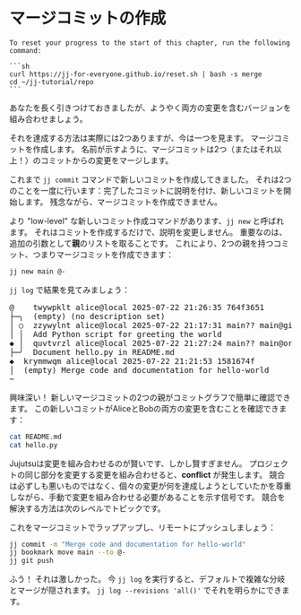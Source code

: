 # マージコミットの作成

````admonish reset title="Reset your progress" collapsible=true
To reset your progress to the start of this chapter, run the following command:

```sh
curl https://jj-for-everyone.github.io/reset.sh | bash -s merge
cd ~/jj-tutorial/repo
```
````

あなたを長く引きつけておきましたが、ようやく両方の変更を含むバージョンを組み合わせましょう。

それを達成する方法は実際には2つありますが、今は一つを見ます。
マージコミットを作成します。
名前が示すように、マージコミットは2つ（またはそれ以上！）のコミットからの変更をマージします。

これまで `jj commit` コマンドで新しいコミットを作成してきました。
それは2つのことを一度に行います：完了したコミットに説明を付け、新しいコミットを開始します。
残念ながら、マージコミットを作成できません。

より "low-level" な新しいコミット作成コマンドがあります、`jj new` と呼ばれます。
それはコミットを作成するだけで、説明を変更しません。
重要なのは、追加の引数として**親**のリストを取ることです。
これにより、2つの親を持つコミット、つまりマージコミットを作成できます：

```sh
jj new main @-
```

`jj log` で結果を見てみましょう：

<!-- generated by aha script -->
<pre class="aha">
<span class="bold "></span><span class="bold green ">@</span>    <span class="bold "></span><span class="bold highlighted purple ">t</span><span class="bold highlighted dimgray ">wywpklt</span><span class="bold "> </span><span class="bold yellow ">alice@local</span><span class="bold "> </span><span class="bold highlighted cyan ">2025-07-22 21:26:35</span><span class="bold "> </span><span class="bold highlighted blue ">7</span><span class="bold highlighted dimgray ">64f3651</span><span class="bold "></span>
├─╮  <span class="bold "></span><span class="bold highlighted green ">(empty)</span><span class="bold "> </span><span class="bold highlighted green ">(no description set)</span><span class="bold "></span>
│ ○  <span class="bold "></span><span class="bold purple ">z</span><span class="highlighted dimgray ">zywylnt</span> <span class="yellow ">alice@local</span> <span class="cyan ">2025-07-22 21:17:31</span> <span class="purple ">main?? main@git</span> <span class="green ">git_head()</span> <span class="bold "></span><span class="bold blue ">f8</span><span class="highlighted dimgray ">e44920</span>
│ │  Add Python script for greeting the world
<span class="bold "></span><span class="bold highlighted cyan ">◆</span> │  <span class="bold "></span><span class="bold purple ">q</span><span class="highlighted dimgray ">uvtvrzl</span> <span class="yellow ">alice@local</span> <span class="cyan ">2025-07-22 21:27:24</span> <span class="purple ">main?? main@origin</span> <span class="bold "></span><span class="bold blue ">6</span><span class="highlighted dimgray ">06959ce</span>
├─╯  Document hello.py in README.md
<span class="bold "></span><span class="bold highlighted cyan ">◆</span>  <span class="bold "></span><span class="bold purple ">k</span><span class="highlighted dimgray ">rymmwqm</span> <span class="yellow ">alice@local</span> <span class="cyan ">2025-07-22 21:21:53</span> <span class="bold "></span><span class="bold blue ">1</span><span class="highlighted dimgray ">581674f</span>
│  <span class="green ">(empty)</span> Merge code and documentation for hello-world
~
</pre>

興味深い！
新しいマージコミットの2つの親がコミットグラフで簡単に確認できます。
この新しいコミットがAliceとBobの両方の変更を含むことを確認できます：

```sh
cat README.md
cat hello.py
```

Jujutsuは変更を組み合わせるのが賢いです、しかし賢すぎません。
プロジェクトの同じ部分を変更する変更を組み合わせると、**conflict** が発生します。
競合は必ずしも悪いものではなく、個々の変更が何を達成しようとしていたかを尊重しながら、手動で変更を組み合わせる必要があることを示す信号です。
競合を解決する方法は次のレベルでトピックです。

これをマージコミットでラップアップし、リモートにプッシュしましょう：

```sh
jj commit -m "Merge code and documentation for hello-world"
jj bookmark move main --to @-
jj git push
```

ふう！
それは激しかった。
今 `jj log` を実行すると、デフォルトで複雑な分岐とマージが隠されます。
`jj log --revisions 'all()'` でそれを明らかにできます。
